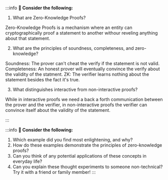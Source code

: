 :::info
**🤔 Consider the following:**
1. What are Zero-Knowledge Proofs?

Zero-Knowledge Proofs is a mechanism where an entity can cryptographically proof a statement to another withour reveling anything about that statement.

2. What are the principles of soundness, completeness, and zero-knowledge?

Soundness: The prover can't cheat the verify if the statement is not valid.
Completeness: An honest prover will eventually convince the verify about the validity of the statment.
ZK: The verifier learns nothing about the statement besides the fact it's true.

3. What distinguishes interactive from non-interactive proofs?

While in interactive proofs we need a back a forth communication between the prover and the verifier, in non-interactive proofs the verifier can convince itself about the validity of the statement.

:::

:::info
**🤔 Consider the following:**
1. Which example did you find most enlightening, and why?
2. How do these examples demonstrate the principles of zero-knowledge proofs?
3. Can you think of any potential applications of these concepts in everyday life?
4. Can you explain these thought experiments to someone non-technical? Try it with a friend or family member!
:::